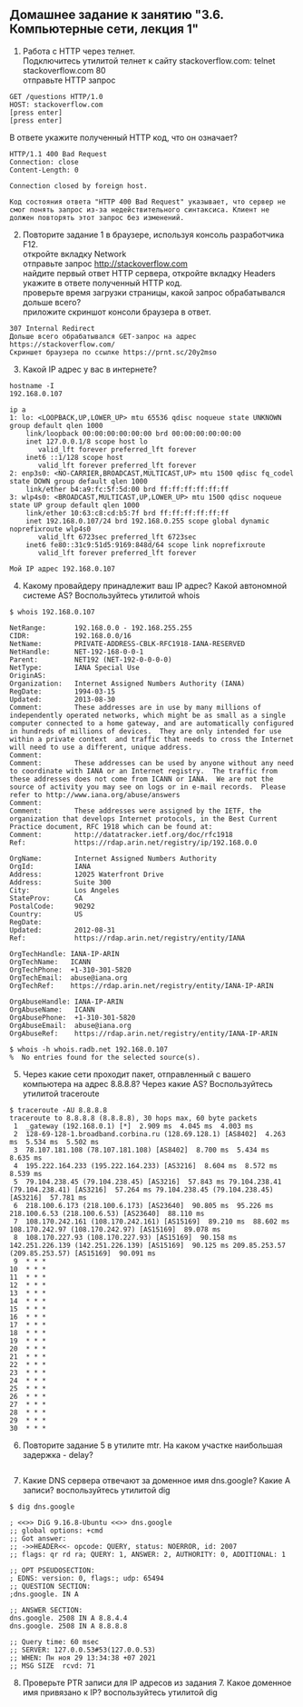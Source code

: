 ## Домашнее задание к занятию "3.6. Компьютерные сети, лекция 1"

1. Работа c HTTP через телнет.  
Подключитесь утилитой телнет к сайту stackoverflow.com: telnet stackoverflow.com 80  
отправьте HTTP запрос  
```
GET /questions HTTP/1.0
HOST: stackoverflow.com
[press enter]
[press enter]
```
В ответе укажите полученный HTTP код, что он означает?  
```
HTTP/1.1 400 Bad Request
Connection: close
Content-Length: 0

Connection closed by foreign host.

Код состояния ответа "HTTP 400 Bad Request" указывает, что сервер не смог понять запрос из-за недействительного синтаксиса. Клиент не должен повторять этот запрос без изменений.
```

2. Повторите задание 1 в браузере, используя консоль разработчика F12.  
откройте вкладку Network   
отправьте запрос http://stackoverflow.com  
найдите первый ответ HTTP сервера, откройте вкладку Headers  
укажите в ответе полученный HTTP код.  
проверьте время загрузки страницы, какой запрос обрабатывался дольше всего?  
приложите скриншот консоли браузера в ответ.  
```
307 Internal Redirect
Дольше всего обрабатывался GET-запрос на адрес https://stackoverflow.com/
Скриншет браузера по ссылке https://prnt.sc/20y2mso
```

3. Какой IP адрес у вас в интернете?  
```
hostname -I
192.168.0.107

ip a
1: lo: <LOOPBACK,UP,LOWER_UP> mtu 65536 qdisc noqueue state UNKNOWN group default qlen 1000
    link/loopback 00:00:00:00:00:00 brd 00:00:00:00:00:00
    inet 127.0.0.1/8 scope host lo
       valid_lft forever preferred_lft forever
    inet6 ::1/128 scope host
       valid_lft forever preferred_lft forever
2: enp3s0: <NO-CARRIER,BROADCAST,MULTICAST,UP> mtu 1500 qdisc fq_codel state DOWN group default qlen 1000
    link/ether b4:a9:fc:5f:5d:00 brd ff:ff:ff:ff:ff:ff
3: wlp4s0: <BROADCAST,MULTICAST,UP,LOWER_UP> mtu 1500 qdisc noqueue state UP group default qlen 1000
    link/ether 10:63:c8:cd:b5:7f brd ff:ff:ff:ff:ff:ff
    inet 192.168.0.107/24 brd 192.168.0.255 scope global dynamic noprefixroute wlp4s0
       valid_lft 6723sec preferred_lft 6723sec
    inet6 fe80::31c9:51d5:9169:848d/64 scope link noprefixroute
       valid_lft forever preferred_lft forever
       
Мой IP адрес 192.168.0.107
```

4. Какому провайдеру принадлежит ваш IP адрес? Какой автономной системе AS? Воспользуйтесь утилитой whois  
```
$ whois 192.168.0.107

NetRange:       192.168.0.0 - 192.168.255.255
CIDR:           192.168.0.0/16
NetName:        PRIVATE-ADDRESS-CBLK-RFC1918-IANA-RESERVED
NetHandle:      NET-192-168-0-0-1
Parent:         NET192 (NET-192-0-0-0-0)
NetType:        IANA Special Use
OriginAS:      
Organization:   Internet Assigned Numbers Authority (IANA)
RegDate:        1994-03-15
Updated:        2013-08-30
Comment:        These addresses are in use by many millions of independently operated networks, which might be as small as a single computer connected to a home gateway, and are automatically configured in hundreds of millions of devices.  They are only intended for use within a private context  and traffic that needs to cross the Internet will need to use a different, unique address.
Comment:        
Comment:        These addresses can be used by anyone without any need to coordinate with IANA or an Internet registry.  The traffic from these addresses does not come from ICANN or IANA.  We are not the source of activity you may see on logs or in e-mail records.  Please refer to http://www.iana.org/abuse/answers
Comment:        
Comment:        These addresses were assigned by the IETF, the organization that develops Internet protocols, in the Best Current Practice document, RFC 1918 which can be found at:
Comment:        http://datatracker.ietf.org/doc/rfc1918
Ref:            https://rdap.arin.net/registry/ip/192.168.0.0

OrgName:        Internet Assigned Numbers Authority
OrgId:          IANA
Address:        12025 Waterfront Drive
Address:        Suite 300
City:           Los Angeles
StateProv:      CA
PostalCode:     90292
Country:        US
RegDate:        
Updated:        2012-08-31
Ref:            https://rdap.arin.net/registry/entity/IANA

OrgTechHandle: IANA-IP-ARIN
OrgTechName:   ICANN
OrgTechPhone:  +1-310-301-5820
OrgTechEmail:  abuse@iana.org
OrgTechRef:    https://rdap.arin.net/registry/entity/IANA-IP-ARIN

OrgAbuseHandle: IANA-IP-ARIN
OrgAbuseName:   ICANN
OrgAbusePhone:  +1-310-301-5820
OrgAbuseEmail:  abuse@iana.org
OrgAbuseRef:    https://rdap.arin.net/registry/entity/IANA-IP-ARIN

$ whois -h whois.radb.net 192.168.0.107
%  No entries found for the selected source(s).
```

5. Через какие сети проходит пакет, отправленный с вашего компьютера на адрес 8.8.8.8? Через какие AS? Воспользуйтесь утилитой traceroute  
```
$ traceroute -AU 8.8.8.8
traceroute to 8.8.8.8 (8.8.8.8), 30 hops max, 60 byte packets
 1  _gateway (192.168.0.1) [*]  2.909 ms  4.045 ms  4.003 ms
 2  128-69-128-1.broadband.corbina.ru (128.69.128.1) [AS8402]  4.263 ms  5.534 ms  5.502 ms
 3  78.107.181.108 (78.107.181.108) [AS8402]  8.700 ms  5.434 ms  8.635 ms
 4  195.222.164.233 (195.222.164.233) [AS3216]  8.604 ms  8.572 ms  8.539 ms
 5  79.104.238.45 (79.104.238.45) [AS3216]  57.843 ms 79.104.238.41 (79.104.238.41) [AS3216]  57.264 ms 79.104.238.45 (79.104.238.45) [AS3216]  57.781 ms
 6  218.100.6.173 (218.100.6.173) [AS23640]  90.805 ms  95.226 ms 218.100.6.53 (218.100.6.53) [AS23640]  88.110 ms
 7  108.170.242.161 (108.170.242.161) [AS15169]  89.210 ms  88.602 ms 108.170.242.97 (108.170.242.97) [AS15169]  89.078 ms
 8  108.170.227.93 (108.170.227.93) [AS15169]  90.158 ms 142.251.226.139 (142.251.226.139) [AS15169]  90.125 ms 209.85.253.57 (209.85.253.57) [AS15169]  90.091 ms
 9  * * *
10  * * *
11  * * *
12  * * *
13  * * *
14  * * *
15  * * *
16  * * *
17  * * *
18  * * *
19  * * *
20  * * *
21  * * *
22  * * *
23  * * *
24  * * *
25  * * *
26  * * *
27  * * *
28  * * *
29  * * *
30  * * *
```

6. Повторите задание 5 в утилите mtr. На каком участке наибольшая задержка - delay?  
```

```

7. Какие DNS сервера отвечают за доменное имя dns.google? Какие A записи? воспользуйтесь утилитой dig  
```
$ dig dns.google

; <<>> DiG 9.16.8-Ubuntu <<>> dns.google
;; global options: +cmd
;; Got answer:
;; ->>HEADER<<- opcode: QUERY, status: NOERROR, id: 2007
;; flags: qr rd ra; QUERY: 1, ANSWER: 2, AUTHORITY: 0, ADDITIONAL: 1

;; OPT PSEUDOSECTION:
; EDNS: version: 0, flags:; udp: 65494
;; QUESTION SECTION:
;dns.google. IN A

;; ANSWER SECTION:
dns.google. 2508 IN A 8.8.4.4
dns.google. 2508 IN A 8.8.8.8

;; Query time: 60 msec
;; SERVER: 127.0.0.53#53(127.0.0.53)
;; WHEN: Пн ноя 29 13:34:38 +07 2021
;; MSG SIZE  rcvd: 71
```

8. Проверьте PTR записи для IP адресов из задания 7. Какое доменное имя привязано к IP? воспользуйтесь утилитой dig  
```

```

